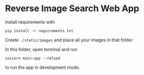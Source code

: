 
# Reverse Image Search Web App

Install requirements with

    pip install -r requirements.txt

Create `./static/images` and place all your images in that folder.

In this folder, open terminal and run

    uvicorn main:app --reload

to run the app in development mode.
